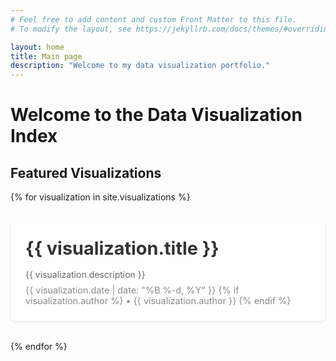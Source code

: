 ```yaml
---
# Feel free to add content and custom Front Matter to this file.
# To modify the layout, see https://jekyllrb.com/docs/themes/#overriding-theme-defaults

layout: home
title: Main page
description: "Welcome to my data visualization portfolio."
---
```


# Welcome to the Data Visualization Index


## Featured Visualizations

{% for visualization in site.visualizations %}
  <div class="visualization-preview">
    <h2><a href="{{ visualization.url }}">{{ visualization.title }}</a></h2>
    <p class="visualization-description">{{ visualization.description }}</p>
    <div class="visualization-meta">
      <time datetime="{{ visualization.date | date_to_xmlschema }}">
        {{ visualization.date | date: "%B %-d, %Y" }}
      </time>
      {% if visualization.author %}
        • {{ visualization.author }}
      {% endif %}
    </div>
  </div>
{% endfor %}

<style>
.visualization-preview {
  margin: 2rem 0;
  padding: 1.5rem;
  background: #fff;
  border-radius: 8px;
  box-shadow: 0 2px 4px rgba(0,0,0,0.1);
  transition: transform 0.2s ease-in-out;
}

.visualization-preview:hover {
  transform: translateY(-2px);
}

.visualization-preview h2 {
  margin: 0 0 1rem 0;
  font-size: 1.8rem;
}

.visualization-preview h2 a {
  color: #333;
  text-decoration: none;
}

.visualization-preview h2 a:hover {
  color: #0366d6;
}

.visualization-description {
  color: #666;
  margin-bottom: 0.5rem;
}

.visualization-meta {
  color: #888;
  font-size: 0.9rem;
}
</style>
